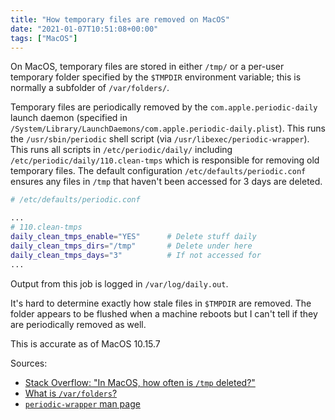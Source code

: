 ```yaml
---
title: "How temporary files are removed on MacOS"
date: "2021-01-07T10:51:08+00:00"
tags: ["MacOS"]
---
```


On MacOS, temporary files are stored in either `/tmp/` or a per-user temporary
folder specified by the `$TMPDIR` environment variable; this is normally a
subfolder of `/var/folders/`.

Temporary files are periodically removed by the `com.apple.periodic-daily`
launch daemon (specified in
`/System/Library/LaunchDaemons/com.apple.periodic-daily.plist`). This runs the
`/usr/sbin/periodic` shell script (via `/usr/libexec/periodic-wrapper`). This
runs all scripts in `/etc/periodic/daily/` including
`/etc/periodic/daily/110.clean-tmps` which is responsible for removing old
temporary files. The default configuration `/etc/defaults/periodic.conf` ensures
any files in `/tmp` that haven't been accessed for 3 days are deleted.

```sh
# /etc/defaults/periodic.conf

...
# 110.clean-tmps
daily_clean_tmps_enable="YES"      # Delete stuff daily
daily_clean_tmps_dirs="/tmp"       # Delete under here
daily_clean_tmps_days="3"          # If not accessed for
...
```

Output from this job is logged in `/var/log/daily.out`.

It's hard to determine exactly how stale files in `$TMPDIR` are removed. The
folder appears to be flushed when a machine reboots but I can't tell if they are
periodically removed as well.

This is accurate as of MacOS 10.15.7

Sources:

- [Stack Overflow: "In MacOS, how often is `/tmp` deleted?"](https://superuser.com/a/187105)
- [What is `/var/folders`?](http://www.magnusviri.com/what-is-var-folders.html)
- [`periodic-wrapper` man page](https://www.unix.com/man-page/osx/8/periodic-wrapper)
